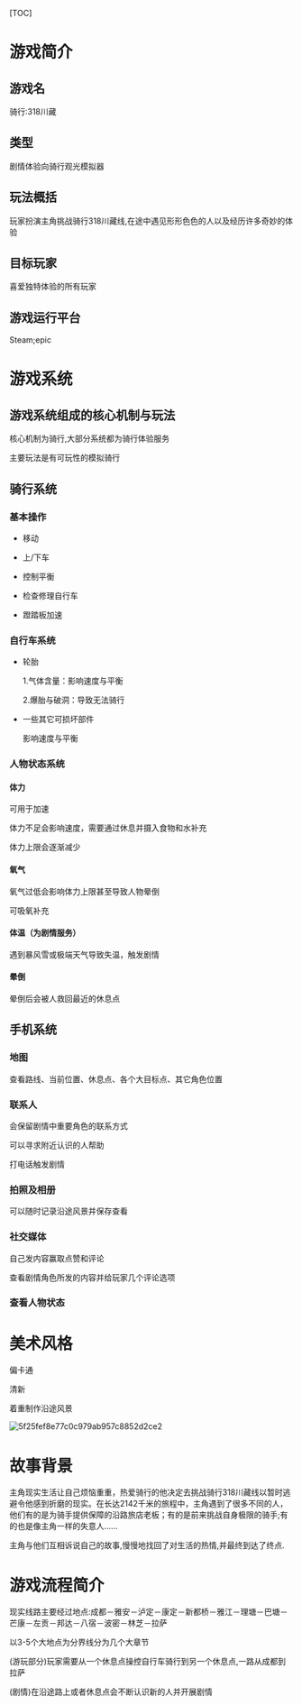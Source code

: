 [TOC]

# 游戏简介

##   游戏名

  骑行:318川藏

##   类型

剧情体验向骑行观光模拟器

##   玩法概括

玩家扮演主角挑战骑行318川藏线,在途中遇见形形色色的人以及经历许多奇妙的体验

##   目标玩家

喜爱独特体验的所有玩家

##   游戏运行平台

Steam;epic



# 游戏系统

##   游戏系统组成的核心机制与玩法

核心机制为骑行,大部分系统都为骑行体验服务

主要玩法是有可玩性的模拟骑行

##   骑行系统

###     基本操作

- 移动

- 上/下车

- 控制平衡

- 检查修理自行车

- 蹬踏板加速

  

### 自行车系统

- 轮胎

  1.气体含量：影响速度与平衡

  2.爆胎与破洞：导致无法骑行

- 一些其它可损坏部件

  影响速度与平衡

  

### 人物状态系统

#### 体力

可用于加速

体力不足会影响速度，需要通过休息并摄入食物和水补充

体力上限会逐渐减少

#### 氧气

氧气过低会影响体力上限甚至导致人物晕倒

可吸氧补充

#### 体温（为剧情服务）

遇到暴风雪或极端天气导致失温，触发剧情

#### 晕倒

晕倒后会被人救回最近的休息点



## 手机系统

### 地图

查看路线、当前位置、休息点、各个大目标点、其它角色位置

### 联系人

会保留剧情中重要角色的联系方式

可以寻求附近认识的人帮助

打电话触发剧情

### 拍照及相册

可以随时记录沿途风景并保存查看

### 社交媒体

自己发内容赢取点赞和评论

查看剧情角色所发的内容并给玩家几个评论选项

### 查看人物状态



# 美术风格

偏卡通

清新

着重制作沿途风景

![5f25fef8e77c0c979ab957c8852d2ce2](GDD.assets/5f25fef8e77c0c979ab957c8852d2ce2.jpg)

# 故事背景

主角现实生活让自己烦恼重重，热爱骑行的他决定去挑战骑行318川藏线以暂时逃避令他感到折磨的现实。在长达2142千米的旅程中，主角遇到了很多不同的人，他们有的是为骑手提供保障的沿路旅店老板；有的是前来挑战自身极限的骑手;有的也是像主角一样的失意人......

主角与他们互相诉说自己的故事,慢慢地找回了对生活的热情,并最终到达了终点.



# 游戏流程简介

现实线路主要经过地点:成都－雅安－泸定－康定－新都桥－雅江－理塘－巴塘－芒康－左贡－邦达－八宿－波密－林芝－拉萨

以3-5个大地点为分界线分为几个大章节

(游玩部分)玩家需要从一个休息点操控自行车骑行到另一个休息点,一路从成都到拉萨

(剧情)在沿途路上或者休息点会不断认识新的人并开展剧情













